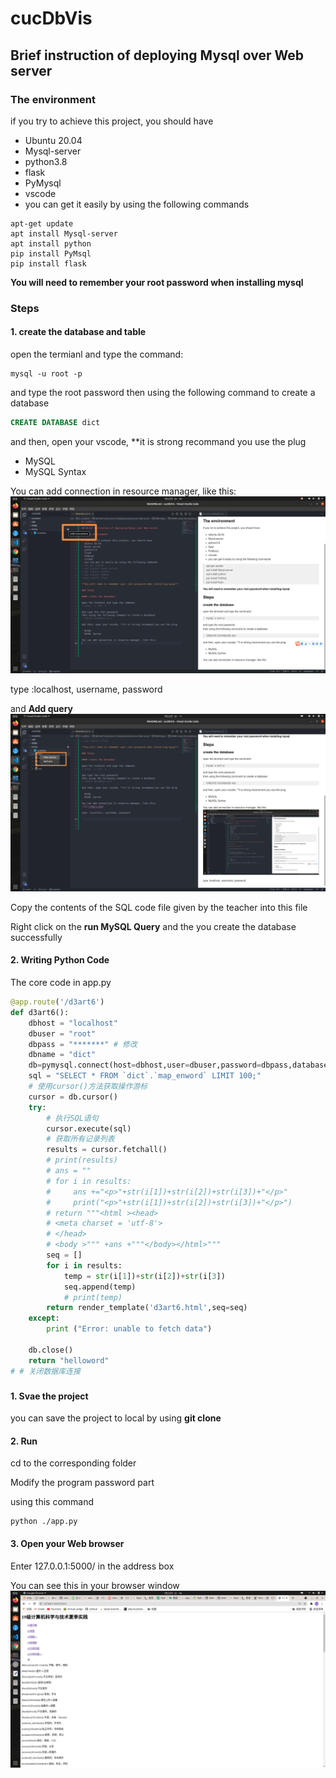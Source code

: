 # cucDbVis

## Brief instruction of deploying Mysql over Web server

### The environment

if you try to achieve this project, you should have  
- Ubuntu 20.04 
- Mysql-server
- python3.8 
- flask
- PyMysql
- vscode 
- you can get it easily by using the following commands
```
apt-get update
apt install Mysql-server
apt install python
pip install PyMsql 
pip install flask
```
**You will need to remember your root password when installing mysql**

### Steps

#### 1. create the database and table

open the termianl and type the command:
```
mysql -u root -p
```

and type the root password
then using the following command to create a database 
```sql
CREATE DATABASE dict
```
and then, open your vscode, **it is strong recommand you use the plug

- MySQL
- MySQL Syntax

You can add connection in resource manager, like this:
![1](./img/1.png)

type :localhost, username, password


and **Add query**
![2](./img/2.png)


Copy the contents of the SQL code file given by the teacher into this file

Right click on the **run MySQL Query**
and the you create the database successfully

#### 2. Writing Python Code

The core code in app.py
```py
@app.route('/d3art6')
def d3art6():
    dbhost = "localhost"
    dbuser = "root"
    dbpass = "*******" # 修改
    dbname = "dict"
    db=pymysql.connect(host=dbhost,user=dbuser,password=dbpass,database=dbname)
    sql = "SELECT * FROM `dict`.`map_enword` LIMIT 100;"
    # 使用cursor()方法获取操作游标 
    cursor = db.cursor()
    try:
        # 执行SQL语句
        cursor.execute(sql)
        # 获取所有记录列表
        results = cursor.fetchall()
        # print(results)
        # ans = ""
        # for i in results:
        #     ans +="<p>"+str(i[1])+str(i[2])+str(i[3])+"</p>"
        #     print("<p>"+str(i[1])+str(i[2])+str(i[3])+"</p>")
        # return """<html ><head>
   	    # <meta charset = 'utf-8'>
        # </head>
        # <body >""" +ans +"""</body></html>"""
        seq = []
        for i in results:
            temp = str(i[1])+str(i[2])+str(i[3])
            seq.append(temp)
            # print(temp)
        return render_template('d3art6.html',seq=seq)
    except:
        print ("Error: unable to fetch data")
    
    db.close()
    return "helloword"
# # 关闭数据库连接
```

### 
#### 1. Svae the project

you can save the project to local by using **git clone**
#### 2. Run
cd to the corresponding folder

Modify the program password part

using this command

``` 
python ./app.py
```

#### 3. Open your Web browser

Enter 127.0.0.1:5000/ in the address box

You can see this in your browser window
![3](./img/3.png)  


